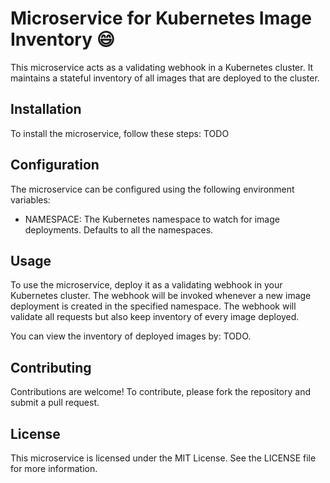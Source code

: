 # Microservice for Kubernetes Image Inventory :smile:

This microservice acts as a validating webhook in a Kubernetes cluster. It maintains a stateful inventory of all images that are deployed to the cluster.

## Installation

To install the microservice, follow these steps:
TODO

## Configuration

The microservice can be configured using the following environment variables:

- NAMESPACE: The Kubernetes namespace to watch for image deployments. Defaults to all the namespaces.

## Usage

To use the microservice, deploy it as a validating webhook in your Kubernetes cluster. The webhook will be invoked whenever a new image deployment is created in the specified namespace. The webhook will validate all requests but also keep inventory of every image deployed.

You can view the inventory of deployed images by: TODO.

## Contributing

Contributions are welcome! To contribute, please fork the repository and submit a pull request.

## License

This microservice is licensed under the MIT License. See the LICENSE file for more information.

